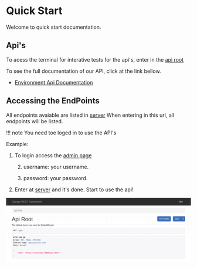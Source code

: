 # Quick Start

Welcome to quick start documentation.

## Api's
To acess the terminal for interative tests for the api's,
enter in the [api root](http://18.216.21.236:8000/api/)

To see the full documentation of our API, click at the link bellow.


- [Environment Api Documentation](./endpoints.md)

## Accessing the EndPoints
All endpoints avaiable are listed in [server](http://18.216.21.236:8000/api/)
When entering in this url, all endpoints will be listed.

!!! note
    You need toe loged in to use the API's


Example: 

1. To login access the [admin page](http://18.216.21.236:8000/admin/)

   2. username: your username.
   
   3. password: your password.
   
2. Enter at [server](http://18.216.21.236:8000/api/) and it's done. Start to use the api!

![avaiable_endpoints](../img/endpoints.png)